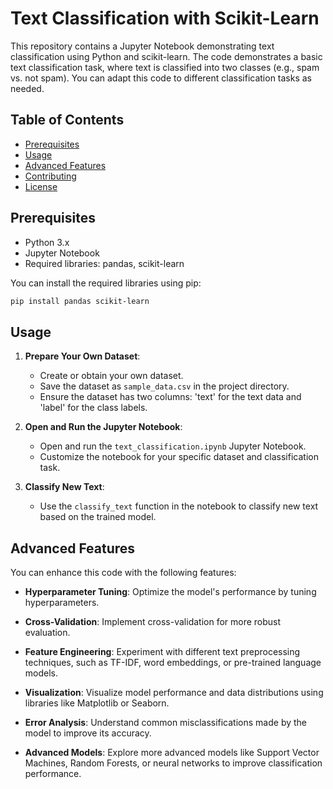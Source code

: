 # Text Classification with Scikit-Learn

This repository contains a Jupyter Notebook demonstrating text classification using Python and scikit-learn. The code demonstrates a basic text classification task, where text is classified into two classes (e.g., spam vs. not spam). You can adapt this code to different classification tasks as needed.

## Table of Contents
- [Prerequisites](#prerequisites)
- [Usage](#usage)
- [Advanced Features](#advanced-features)
- [Contributing](#contributing)
- [License](#license)

## Prerequisites
- Python 3.x
- Jupyter Notebook
- Required libraries: pandas, scikit-learn

You can install the required libraries using pip:
```bash
pip install pandas scikit-learn
```

## Usage

1. **Prepare Your Own Dataset**:
   - Create or obtain your own dataset.
   - Save the dataset as `sample_data.csv` in the project directory.
   - Ensure the dataset has two columns: 'text' for the text data and 'label' for the class labels.

2. **Open and Run the Jupyter Notebook**:
   - Open and run the `text_classification.ipynb` Jupyter Notebook.
   - Customize the notebook for your specific dataset and classification task.
   
3. **Classify New Text**:
   - Use the `classify_text` function in the notebook to classify new text based on the trained model.

## Advanced Features

You can enhance this code with the following features:

- **Hyperparameter Tuning**: Optimize the model's performance by tuning hyperparameters.

- **Cross-Validation**: Implement cross-validation for more robust evaluation.

- **Feature Engineering**: Experiment with different text preprocessing techniques, such as TF-IDF, word embeddings, or pre-trained language models.

- **Visualization**: Visualize model performance and data distributions using libraries like Matplotlib or Seaborn.

- **Error Analysis**: Understand common misclassifications made by the model to improve its accuracy.

- **Advanced Models**: Explore more advanced models like Support Vector Machines, Random Forests, or neural networks to improve classification performance.

